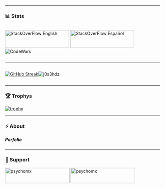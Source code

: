 

<hr>
<h3>📊 Stats</h3>
<div style="display:flex; align-items: center; flex-direction: row;">
  
<a href="https://stackoverflow.com/users/20160135/psychomx"><img src="https://stackoverflow.com/users/flair/20160135.png?theme=dark" width="208" height="58" alt="StackOverFlow English"></a>  <a href="https://es.stackoverflow.com/users/359249/psychomx"><img src="https://es.stackoverflow.com/users/flair/359249.png?theme=dark" width="208" height="58" alt="StackOverFlow Español"></a>
  <img src="https://www.codewars.com/users/PsychoMX/badges/small" alt="CodeWars"/>
</div>
<hr>
<div style="display:flex; align-items: center; flex-direction: row;">
<a href="https://git.io/streak-stats"><img src="https://streak-stats.demolab.com?user=J0S3HDZ&theme=dark&exclude_days=Sun%2CSat" alt="GitHub Streak" /></a>
<p width="100%"><img align="center" src="https://github-readme-stats.vercel.app/api/top-langs?username=j0s3hdz&show_icons=true&theme=dark&hide_border=false&locale=en&layout=compact" alt="j0s3hdz" /></p>
</div>
<hr>
<h3>🏆 Trophys</h3>

[![trophy](https://github-profile-trophy.vercel.app/?username=J0S3HDZ&theme=onedark)](https://github.com/J0S3HDZ/github-profile-trophy)
<hr>
<h3>⚡ About</h3>
<h5>Porfolio</h5>
<hr>
<h3>🛟 Support</h3>
<p><a href="https://www.buymeacoffee.com/psychomx"> <img align="left" src="https://cdn.buymeacoffee.com/buttons/v2/default-yellow.png" height="50" width="210" alt="psychomx" /></a><a href="https://ko-fi.com/psychomx"> <img align="left" src="https://cdn.ko-fi.com/cdn/kofi3.png?v=3" height="50" width="210" alt="psychomx" /></a></p><br><br>




